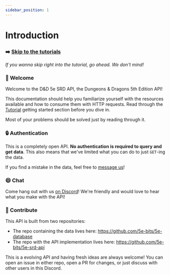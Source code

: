 ```yaml
---
sidebar_position: 1
---
```


# Introduction

### :arrow_right: [Skip to the tutorials](/docs/tutorials/)

*If you wanna skip right into the tutorial, go ahead. We don't mind!*

### :wave: Welcome

Welcome to the D&D 5e SRD API, the Dungeons & Dragons 5th Edition API! 

This documentation should help you familiarize yourself with the resources available and how to consume them with HTTP requests. Read through the [Tutorial](/docs/tutorials/) getting started section before you dive in. 

Most of your problems should be solved just by reading through it.

### :lock: Authentication

This is a completely open API. **No authentication is required to query and get data**. This also means that we've limited what you can do to just `GET`-ing the data. 

If you find a mistake in the data, feel free to [message us](https://discord.gg/TQuYTv7)!

### :smile: Chat

Come hang out with us [on Discord](https://discord.gg/TQuYTv7)! We're friendly and would love to hear what you make with the API!

### :handshake: Contribute

This API is built from two repositories:

- The repo containing the data lives here: https://github.com/5e-bits/5e-database
- The repo with the API implementation lives here: https://github.com/5e-bits/5e-srd-api

This is a evolving API and having fresh ideas are always welcome! You can
open an issue in either repo, open a PR for changes, or just discuss with
other users in this Discord.